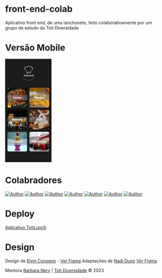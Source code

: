 # front-end-colab

Aplicativo front end, de uma lanchonete, feito colaborativamente por um grupo de estudo da Toti Diversidade

# Versão Mobile

<div>
  <img 
    alt="Captura de pantalla do aplicativo, tem a logomarca de uma lancheria e 6 card com imagens de comidas as quais representam as categorias deste aplicativo"
    src="https://raw.githubusercontent.com/nadiduno/totiLunch/main/.github/imgApp.png" 
    width="30%"
  >
  <br />
</div>

# Colabradores

[![Author](https://img.shields.io/badge/Dev-Efrain%20Conopoy-orange%20)](https://github.com/eefracotor)
[![Author](https://img.shields.io/badge/Dev-Lisbeth%20Toledo-orange%20)](https://github.com/LtToledo)
[![Author](https://img.shields.io/badge/Dev-Michael%20Allen-orange%20)](https://github.com/MichaelJuniorAllen)
[![Author](https://img.shields.io/badge/Dev-Jose%20Gonzalez-orange%20)](https://github.com/JoseDarioGonzalezCha)
[![Author](https://img.shields.io/badge/Dev-Miguel%20-orange%20)](https://github.com/miviu)
[![Author](https://img.shields.io/badge/Dev-Ana%20Rangel-orange%20)](https://github.com/anarangelali)
[![Author](https://img.shields.io/badge/Dev-Nadi%20Duno-orange%20)](https://github.com/nadiduno)

# Deploy 

[Aplicativo TotiLunch](https://toti-lunch.vercel.app/)

# Design

Design de  [Elvin Conopoy](https://www.linkedin.com/in/eefracotor/) - [Ver Figma](https://www.figma.com/file/EYsMdApm8TqzgQpYrA16M3/front-end-colab?type=design&node-id=0-1&mode=design&t=c72pU6knhfrfcYCd-0)
Adaptações de [Nadi Duno](https://www.linkedin.com/in/nadiduno/) [Ver Figma](https://www.figma.com/file/AYkZ3LlNPh5huIE1FH1Wuh/front-end-colab-(Copy)?type=design&node-id=0-1&mode=design&t=Z9jnlQ01DDN2WkUa-0)

Mentora [Barbara Nery](https://www.linkedin.com/in/barbarafnery/) | [Toti Diversidade](https://totidiversidade.com.br/) © 2023





